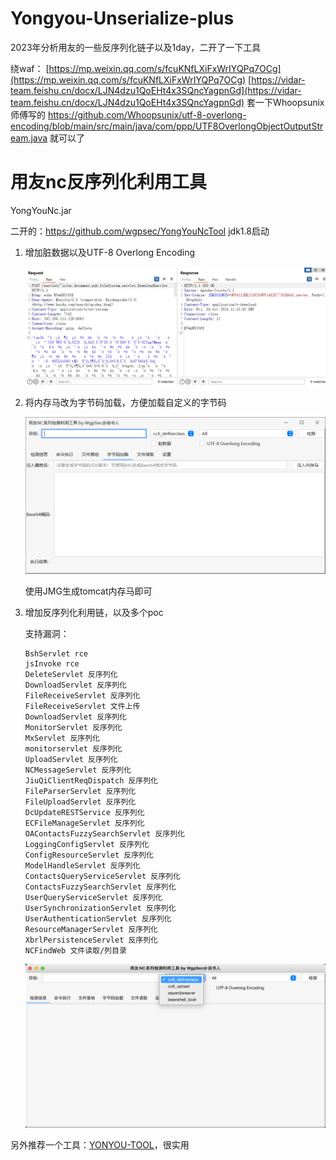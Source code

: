 #  Yongyou-Unserialize-plus
2023年分析用友的一些反序列化链子以及1day，二开了一下工具

绕waf：
[https://mp.weixin.qq.com/s/fcuKNfLXiFxWrIYQPq7OCg](https://mp.weixin.qq.com/s/fcuKNfLXiFxWrIYQPq7OCg)
[https://vidar-team.feishu.cn/docx/LJN4dzu1QoEHt4x3SQncYagpnGd](https://vidar-team.feishu.cn/docx/LJN4dzu1QoEHt4x3SQncYagpnGd)
套一下Whoopsunix师傅写的 https://github.com/Whoopsunix/utf-8-overlong-encoding/blob/main/src/main/java/com/ppp/UTF8OverlongObjectOutputStream.java 就可以了

# 用友nc反序列化利用工具

YongYouNc.jar

二开的：https://github.com/wgpsec/YongYouNcTool
jdk1.8启动

1. 增加脏数据以及UTF-8 Overlong Encoding

   ![image-20241004191550499](assets/image-20241004191550499.png)

2. 将内存马改为字节码加载，方便加载自定义的字节码

   ![image-20240916235641186](assets/image-20240916235641186.png)

   使用JMG生成tomcat内存马即可

3. 增加反序列化利用链，以及多个poc

   支持漏洞：

   ```
   BshServlet rce
   jsInvoke rce
   DeleteServlet 反序列化
   DownloadServlet 反序列化
   FileReceiveServlet 反序列化
   FileReceiveServlet 文件上传
   DownloadServlet 反序列化
   MonitorServlet 反序列化
   MxServlet 反序列化
   monitorservlet 反序列化
   UploadServlet 反序列化
   NCMessageServlet 反序列化
   JiuQiClientReqDispatch 反序列化
   FileParserServlet 反序列化
   FileUploadServlet 反序列化
   DcUpdateRESTService 反序列化
   ECFileManageServlet 反序列化
   OAContactsFuzzySearchServlet 反序列化
   LoggingConfigServlet 反序列化
   ConfigResourceServlet 反序列化
   ModelHandleServlet 反序列化
   ContactsQueryServiceServlet 反序列化
   ContactsFuzzySearchServlet 反序列化
   UserQueryServiceServlet 反序列化
   UserSynchronizationServlet 反序列化
   UserAuthenticationServlet 反序列化
   ResourceManagerServlet 反序列化
   XbrlPersistenceServlet 反序列化
   NCFindWeb 文件读取/列目录
   ```

   ![image-20240917000608279](assets/image-20240917000608279.png)

另外推荐一个工具：[YONYOU-TOOL](https://github.com/Chave0v0/YONYOU-TOOL/)，很实用
